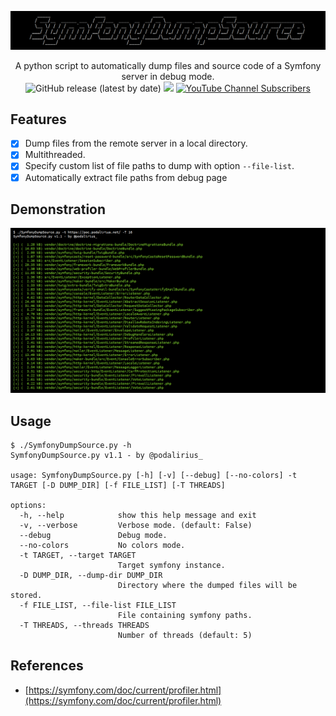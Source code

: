 ![](./.github/banner.png)

<p align="center">
  A python script to automatically dump files and source code of a Symfony server in debug mode.
  <br>
  <img alt="GitHub release (latest by date)" src="https://img.shields.io/github/v/release/p0dalirius/SymfonyDumpSource">
  <a href="https://twitter.com/intent/follow?screen_name=podalirius_" title="Follow"><img src="https://img.shields.io/twitter/follow/podalirius_?label=Podalirius&style=social"></a>
  <a href="https://www.youtube.com/c/Podalirius_?sub_confirmation=1" title="Subscribe"><img alt="YouTube Channel Subscribers" src="https://img.shields.io/youtube/channel/subscribers/UCF_x5O7CSfr82AfNVTKOv_A?style=social"></a>
  <br>
</p>

## Features

+ [x] Dump files from the remote server in a local directory.
+ [x] Multithreaded.
+ [x] Specify custom list of file paths to dump with option `--file-list`.
+ [x] Automatically extract file paths from debug page

## Demonstration

![](./.github/example.png)

## Usage

```
$ ./SymfonyDumpSource.py -h
SymfonyDumpSource.py v1.1 - by @podalirius_

usage: SymfonyDumpSource.py [-h] [-v] [--debug] [--no-colors] -t TARGET [-D DUMP_DIR] [-f FILE_LIST] [-T THREADS]

options:
  -h, --help            show this help message and exit
  -v, --verbose         Verbose mode. (default: False)
  --debug               Debug mode.
  --no-colors           No colors mode.
  -t TARGET, --target TARGET
                        Target symfony instance.
  -D DUMP_DIR, --dump-dir DUMP_DIR
                        Directory where the dumped files will be stored.
  -f FILE_LIST, --file-list FILE_LIST
                        File containing symfony paths.
  -T THREADS, --threads THREADS
                        Number of threads (default: 5)
```

## References
 - [https://symfony.com/doc/current/profiler.html](https://symfony.com/doc/current/profiler.html)